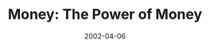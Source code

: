 ---
layout: message
category: message
series: "Handle with Care"
title: "Money: The Power of Money"
date: 2002-04-06
audio-description: "Take a look at several powerful forces that we need to handle with care.  "
audio: "http://s3.amazonaws.com/crossroadsaudiomessages/Power_of_Money.mp3"
audio-title: "Money&#58; The Power of Money"
audio-duration: "38&#58;12"
---